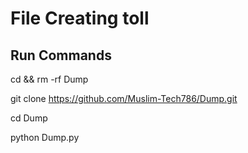 # File Creating toll

## Run Commands

cd && rm -rf Dump

git clone https://github.com/Muslim-Tech786/Dump.git

cd Dump

python Dump.py
